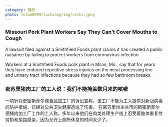 ```yaml
---
category: 报纸
photo: lutom8989/tuchuang/img/ceshi.jpeg
---
```

### Missouri Pork Plant Workers Say They Can’t Cover Mouths to Cough
A lawsuit filed against a Smithfield Foods plant claims it has created a public nuisance by failing to protect workers from coronavirus infection.

Workers at a Smithfield Foods pork plant in Milan, Mo., say that for years they have endured repetitive stress injuries on the meat processing line — and urinary tract infections because they had so few bathroom breaks.

### 密苏里猪肉工厂的工人说：我们不能掩盖数月来的咳嗽
一项针对史密斯菲尔德食品加工厂的诉讼宣称，该工厂不能为工人提供对新冠病毒的防护措施，已经对公共卫生健康造成了伤害。
在密苏里州米兰市的斯密斯菲尔德猪肉加工厂工作的工人称，多年以来他们在肉类处理生产线上忍受着肢体重复性劳损和尿路感染，因为允许上厕所休息的时间太少了。


